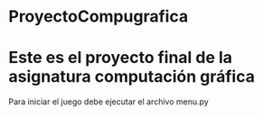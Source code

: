 # ProyectoCompugrafica
Este es el proyecto final de la asignatura computación gráfica
==============================================================
Para iniciar el juego debe ejecutar el archivo menu.py
